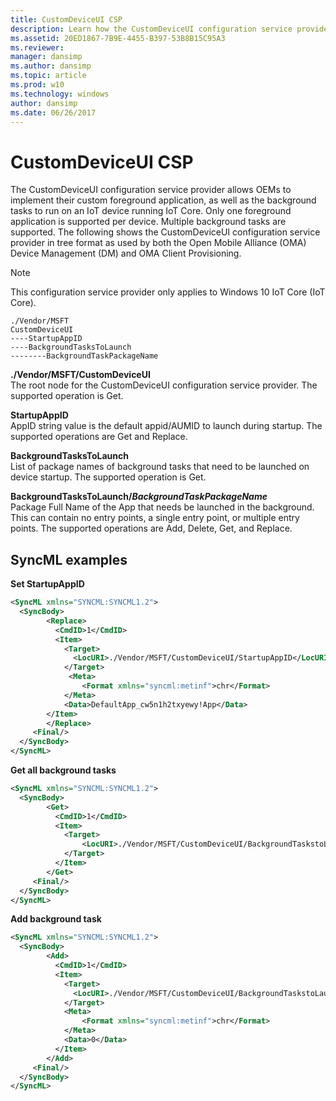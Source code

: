 ```yaml
---
title: CustomDeviceUI CSP
description: Learn how the CustomDeviceUI configuration service provider (CSP) allows OEMs to implement their custom foreground application.
ms.assetid: 20ED1867-7B9E-4455-B397-53B8B15C95A3
ms.reviewer: 
manager: dansimp
ms.author: dansimp
ms.topic: article
ms.prod: w10
ms.technology: windows
author: dansimp
ms.date: 06/26/2017
---
```


# CustomDeviceUI CSP


The CustomDeviceUI configuration service provider allows OEMs to implement their custom foreground application, as well as the background tasks to run on an IoT device running IoT Core. Only one foreground application is supported per device. Multiple background tasks are supported.
The following shows the CustomDeviceUI configuration service provider in tree format as used by both the Open Mobile Alliance (OMA) Device Management (DM) and OMA Client Provisioning.

> [!NOTE]
> This configuration service provider only applies to Windows 10 IoT Core (IoT Core).

```
./Vendor/MSFT
CustomDeviceUI
----StartupAppID
----BackgroundTasksToLaunch
--------BackgroundTaskPackageName
```

<a href="" id="./Vendor/MSFT/CustomDeviceUI"></a>**./Vendor/MSFT/CustomDeviceUI**  
The root node for the CustomDeviceUI configuration service provider. The supported operation is Get.

<a href="" id="StartupAppID"></a>**StartupAppID**  
AppID string value is the default appid/AUMID to launch during startup. The supported operations are Get and Replace.

<a href="" id="BackgroundTasksToLaunch"></a>**BackgroundTasksToLaunch**  
List of package names of background tasks that need to be launched on device startup. The supported operation is Get.

<a href="" id="BackgroundTasksToLaunch/BackgroundTaskPackageName"></a>**BackgroundTasksToLaunch/**<strong>*BackgroundTaskPackageName*</strong>  
Package Full Name of the App that needs be launched in the background. This can contain no entry points, a single entry point, or multiple entry points. The supported operations are Add, Delete, Get, and Replace.

## SyncML examples

**Set StartupAppID**

```xml
<SyncML xmlns="SYNCML:SYNCML1.2">
  <SyncBody>      
        <Replace>
          <CmdID>1</CmdID>
          <Item>
            <Target>
              <LocURI>./Vendor/MSFT/CustomDeviceUI/StartupAppID</LocURI>
            </Target>       
             <Meta>
                <Format xmlns="syncml:metinf">chr</Format>
            </Meta>
            <Data>DefaultApp_cw5n1h2txyewy!App</Data>
        </Item>
        </Replace>        
     <Final/>
  </SyncBody>
</SyncML>
```

**Get all background tasks**

```xml
<SyncML xmlns="SYNCML:SYNCML1.2">
  <SyncBody>      
        <Get>
          <CmdID>1</CmdID>
          <Item>
            <Target>
                <LocURI>./Vendor/MSFT/CustomDeviceUI/BackgroundTaskstoLaunch?list=Struct</LocURI>
            </Target>
          </Item>
        </Get>        
     <Final/>
  </SyncBody>
</SyncML>
```

**Add background task**

```xml
<SyncML xmlns="SYNCML:SYNCML1.2">
  <SyncBody>      
        <Add>
          <CmdID>1</CmdID>
          <Item>
            <Target>
              <LocURI>./Vendor/MSFT/CustomDeviceUI/BackgroundTaskstoLaunch/BackgroundService1_1.3.0.1_neutral__8wekyb3d8bbwe</LocURI>
            </Target>
            <Meta>
                <Format xmlns="syncml:metinf">chr</Format>
            </Meta>
            <Data>0</Data>
          </Item>
        </Add>        
     <Final/>
  </SyncBody>
</SyncML>
```

 

 






